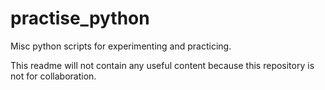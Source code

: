 # practise_python
Misc python scripts for experimenting and practicing.

This readme will not contain any useful content because this repository is not for collaboration.
